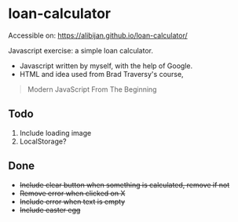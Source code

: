 # loan-calculator
Accessible on: https://alibijan.github.io/loan-calculator/

Javascript exercise: a simple loan calculator. 
- Javascript written by myself, with the help of Google.
- HTML and idea used from Brad Traversy's course,
> Modern JavaScript From The Beginning

## Todo
1. Include loading image
2. LocalStorage?

## Done
- ~~Include clear button when something is calculated, remove if not~~
- ~~Remove error when clicked on X~~
- ~~Include error when text is empty~~
- ~~Include easter egg~~